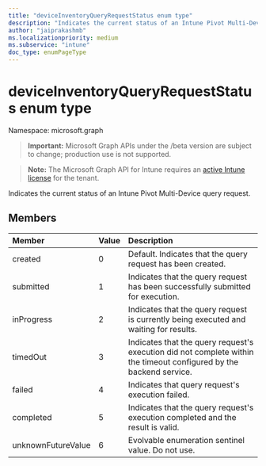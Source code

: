 ```yaml
---
title: "deviceInventoryQueryRequestStatus enum type"
description: "Indicates the current status of an Intune Pivot Multi-Device query request."
author: "jaiprakashmb"
ms.localizationpriority: medium
ms.subservice: "intune"
doc_type: enumPageType
---
```


# deviceInventoryQueryRequestStatus enum type

Namespace: microsoft.graph

> **Important:** Microsoft Graph APIs under the /beta version are subject to change; production use is not supported.

> **Note:** The Microsoft Graph API for Intune requires an [active Intune license](https://go.microsoft.com/fwlink/?linkid=839381) for the tenant.

Indicates the current status of an Intune Pivot Multi-Device query request.

## Members
|Member|Value|Description|
|:---|:---|:---|
|created|0|Default. Indicates that the query request has been created.|
|submitted|1|Indicates that the query request has been successfully submitted for execution.|
|inProgress|2|Indicates that the query request is currently being executed and waiting for results.|
|timedOut|3|Indicates that the query request's execution did not complete within the timeout configured by the backend service.|
|failed|4|Indicates that query request's execution failed.|
|completed|5|Indicates that the query request's execution completed and the result is valid.|
|unknownFutureValue|6|Evolvable enumeration sentinel value. Do not use.|
